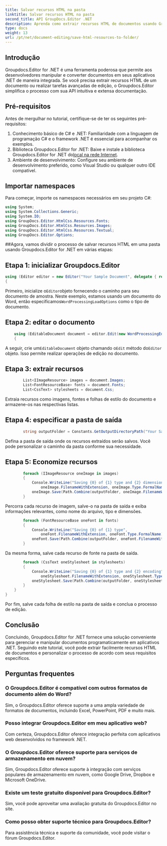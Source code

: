 ```yaml
---
title: Salvar recursos HTML na pasta
linktitle: Salvar recursos HTML na pasta
second_title: API GroupDocs.Editor .NET
description: Aprenda como extrair recursos HTML de documentos usando Groupdocs.Editor for .NET. Este tutorial abrangente fornece orientação passo a passo para desenvolvedores.
type: docs
weight: 13
url: /pt/net/document-editing/save-html-resources-to-folder/
---
```

## Introdução
Groupdocs.Editor for .NET é uma ferramenta poderosa que permite aos desenvolvedores manipular e converter documentos em seus aplicativos .NET de maneira integrada. Se você precisa extrair recursos HTML de um documento ou realizar tarefas avançadas de edição, o Groupdocs.Editor simplifica o processo com sua API intuitiva e extensa documentação.
## Pré-requisitos
Antes de mergulhar no tutorial, certifique-se de ter os seguintes pré-requisitos:
1. Conhecimento básico de C# e .NET: Familiaridade com a linguagem de programação C# e o framework .NET é essencial para acompanhar os exemplos.
2.  Biblioteca Groupdocs.Editor for .NET: Baixe e instale a biblioteca Groupdocs.Editor for .NET do[local na rede Internet](https://releases.groupdocs.com/editor/net/).
3. Ambiente de desenvolvimento: Configure seu ambiente de desenvolvimento preferido, como Visual Studio ou qualquer outro IDE compatível.

## Importar namespaces
Para começar, importe os namespaces necessários em seu projeto C#:
```csharp
using System;
using System.Collections.Generic;
using System.IO;
using GroupDocs.Editor.HtmlCss.Resources.Fonts;
using GroupDocs.Editor.HtmlCss.Resources.Images;
using GroupDocs.Editor.HtmlCss.Resources.Textual;
using GroupDocs.Editor.Options;
```
##Agora, vamos dividir o processo de salvar recursos HTML em uma pasta usando Groupdocs.Editor for .NET em várias etapas:
## Etapa 1: inicializar Groupdocs.Editor
```csharp
using (Editor editor = new Editor("Your Sample Document", delegate { return new WordProcessingLoadOptions(); }))
{
```
 Primeiro, inicialize o`Editor`objeto fornecendo o caminho para seu documento de amostra. Neste exemplo, estamos usando um documento do Word, então especificamos`WordProcessingLoadOptions` como o tipo de documento.
## Etapa 2: editar o documento
```csharp
	using (EditableDocument document = editor.Edit(new WordProcessingEditOptions()))
	{
```
 A seguir, crie um`EditableDocument` objeto chamando o`Edit` método do`Editor` objeto. Isso permite realizar operações de edição no documento.
## Etapa 3: extrair recursos
```csharp
		List<IImageResource> images = document.Images;
		List<FontResourceBase> fonts = document.Fonts;
		List<CssText> stylesheets = document.Css;
```
Extraia recursos como imagens, fontes e folhas de estilo do documento e armazene-os nas respectivas listas.
## Etapa 4: especificar a pasta de saída
```csharp
		string outputFolder = Constants.GetOutputDirectoryPath("Your Sample Document");
```
Defina a pasta de saída onde os recursos extraídos serão salvos. Você pode personalizar o caminho da pasta conforme sua necessidade.
## Etapa 5: Economize recursos
```csharp
		foreach (IImageResource oneImage in images)
		{
			Console.WriteLine("Saving {0} of {1} type and {2} dimensions",
				oneImage.FilenameWithExtension, oneImage.Type.FormalName, oneImage.LinearDimensions);
			oneImage.Save(Path.Combine(outputFolder, oneImage.FilenameWithExtension));
		}
```
Percorra cada recurso de imagem, salve-o na pasta de saída e exiba informações relevantes, como nome do arquivo, tipo e dimensões.
```csharp
		foreach (FontResourceBase oneFont in fonts)
		{
			Console.WriteLine("Saving {0} of {1} type",
				oneFont.FilenameWithExtension, oneFont.Type.FormalName);
			oneFont.Save(Path.Combine(outputFolder, oneFont.FilenameWithExtension));
		}
```
Da mesma forma, salve cada recurso de fonte na pasta de saída.
```csharp
		foreach (CssText oneStylesheet in stylesheets)
		{
			Console.WriteLine("Saving {0} of {1} type and {2} encoding",
				oneStylesheet.FilenameWithExtension, oneStylesheet.Type.FormalName, oneStylesheet.Encoding);
			oneStylesheet.Save(Path.Combine(outputFolder, oneStylesheet.FilenameWithExtension));
		}
	}
}
```
Por fim, salve cada folha de estilo na pasta de saída e conclua o processo de edição.

## Conclusão
Concluindo, Groupdocs.Editor for .NET fornece uma solução conveniente para gerenciar e manipular documentos programaticamente em aplicativos .NET. Seguindo este tutorial, você pode extrair facilmente recursos HTML de documentos e personalizar o processo de acordo com seus requisitos específicos.
## Perguntas frequentes
### O Groupdocs.Editor é compatível com outros formatos de documento além do Word?
Sim, o Groupdocs.Editor oferece suporte a uma ampla variedade de formatos de documentos, incluindo Excel, PowerPoint, PDF e muito mais.
### Posso integrar Groupdocs.Editor em meu aplicativo web?
Com certeza, Groupdocs.Editor oferece integração perfeita com aplicativos web desenvolvidos no framework .NET.
### O Groupdocs.Editor oferece suporte para serviços de armazenamento em nuvem?
Sim, Groupdocs.Editor oferece suporte à integração com serviços populares de armazenamento em nuvem, como Google Drive, Dropbox e Microsoft OneDrive.
### Existe um teste gratuito disponível para Groupdocs.Editor?
Sim, você pode aproveitar uma avaliação gratuita do Groupdocs.Editor no site.
### Como posso obter suporte técnico para Groupdocs.Editor?
Para assistência técnica e suporte da comunidade, você pode visitar o fórum Groupdocs.Editor.
